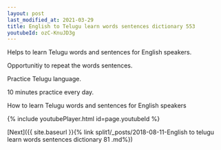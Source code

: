 ```yaml
---
layout: post
last_modified_at: 2021-03-29
title: English to Telugu learn words sentences dictionary 553 
youtubeId: ozC-KnuJD3g
---
```

 
 
Helps to learn Telugu words and sentences for English speakers.

Opportunitiy to repeat the words sentences. 

Practice Telugu language. 
 
10 minutes practice every day. 
 
How to learn Telugu words and sentences for English speakers 
 
{% include youtubePlayer.html id=page.youtubeId %}
 
 
[Next]({{ site.baseurl }}{% link  split1/_posts/2018-08-11-English to telugu learn words sentences dictionary 81 .md%})
 
